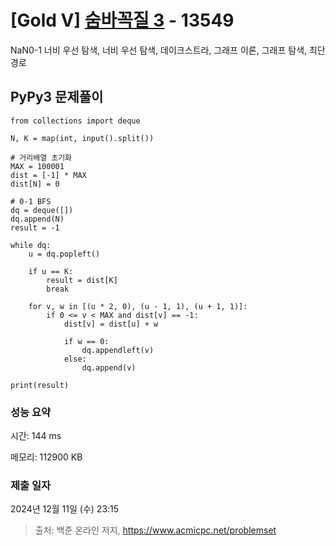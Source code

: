 # [Gold V] [숨바꼭질 3](https://www.acmicpc.net/problem/13549) - 13549 

NaN0-1 너비 우선 탐색, 너비 우선 탐색, 데이크스트라, 그래프 이론, 그래프 탐색, 최단 경로

## PyPy3 문제풀이

```PyPy3
from collections import deque

N, K = map(int, input().split())

# 거리배열 초기화
MAX = 100001
dist = [-1] * MAX
dist[N] = 0

# 0-1 BFS
dq = deque([])
dq.append(N)
result = -1

while dq:
    u = dq.popleft()

    if u == K:
        result = dist[K]
        break
    
    for v, w in [(u * 2, 0), (u - 1, 1), (u + 1, 1)]:
        if 0 <= v < MAX and dist[v] == -1:
            dist[v] = dist[u] + w

            if w == 0:
                dq.appendleft(v)
            else:
                dq.append(v)

print(result)
```

### 성능 요약

시간: 144 ms

메모리: 112900 KB

### 제출 일자

2024년 12월 11일 (수) 23:15

> 출처: 백준 온라인 저지, https://www.acmicpc.net/problemset 

